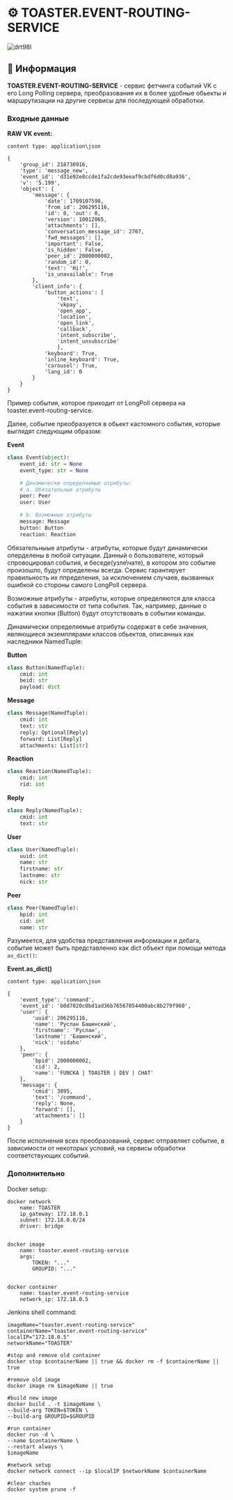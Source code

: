 # ⚙️ TOASTER.EVENT-ROUTING-SERVICE

![drt98l](https://github.com/STALCRAFT-FUNCKA/toaster.event-routing-service/assets/76991612/08409484-c9b2-41f3-9b40-8e43614f0661)

## 📄 Информация ##

**TOASTER.EVENT-ROUTING-SERVICE** - сервис фетчинга событий VK с его Long Polling сервера, преобразования их в более удобные обьекты и маршрутизации на другие сервисы для последующей обработки.

### Входные данные

**RAW VK event:**

```shell
content type: application\json

{
    'group_id': 218730916,
    'type': 'message_new',
    'event_id': 'd31e92e8ccde1fa2cde93eeaf9cbdf6d0cd0a936',
    'v': '5.199',
    'object': {
        'message': {
            'date': 1709107598,
            'from_id': 206295116, 
            'id': 0, 'out': 0, 
            'version': 10012065, 
            'attachments': [], 
            'conversation_message_id': 2707, 
            'fwd_messages': [], 
            'important': False, 
            'is_hidden': False, 
            'peer_id': 2000000002, 
            'random_id': 0, 
            'text': 'Hi!', 
            'is_unavailable': True
        }, 
        'client_info': {
            'button_actions': [
                'text', 
                'vkpay', 
                'open_app', 
                'location', 
                'open_link', 
                'callback', 
                'intent_subscribe', 
                'intent_unsubscribe'
                ], 
            'keyboard': True, 
            'inline_keyboard': True, 
            'carousel': True, 
            'lang_id': 0
        }
    }
}
```

Пример события, которое приходит от LongPoll сервера на toaster.event-routing-service.

Далее, событие преобразуется в обьект кастомного события, которые выглядят следующим образом:

**Event**

```python
class Event(object):
    event_id: str = None
    event_type: str = None

    # Динамически определяемые атрибуты:
    # a. Обязательные атрибуты
    peer: Peer
    user: User

    # b. Возможные атрибуты
    message: Message
    button: Button
    reaction: Reaction
```

Обязательныые атрибуты - атрибуты, которые будут динамически оперделены в любой ситуации.
Данный о бользователе, который спровоцировал события, и беседе(узле\чате), в котором это событие произошло, будут определены всегда. Сервис гарантирует правильность их ппределения, за исключением случаев, вызванных ошибкой со стороны самого LongPoll сервера.

Возможные атрибуты - атрибуты, которые определяются для класса события в зависимости от типа события. Так, например, данные о нажатии кнопки (Button) будут отсутствовать в событии команды.

Динамически определяемые атрибуты содержат в себе значения, являющиеся экземплярами классов обьектов, описанных как наследники NamedTuple:

**Button**

```python
class Button(NamedTuple):
    cmid: int
    beid: str
    payload: dict
```

**Message**

```python
class Message(NamedTuple):
    cmid: int
    text: str
    reply: Optional[Reply]
    forward: List[Reply]
    attachments: List[str]
```

**Reaction**

```python
class Reaction(NamedTuple):
    cmid: int
    rid: int
```

**Reply**

```python
class Reply(NamedTuple):
    cmid: int
    text: str
```

**User**

```python
class User(NamedTuple):
    uuid: int
    name: str
    firstname: str
    lastname: str
    nick: str
```

**Peer**

```python
class Peer(NamedTuple):
    bpid: int
    cid: int
    name: str
```

Разумеется, для удобства представления информации и дебага, событие может быть представленно как dict объект при помощи метода `as_dict()`:

**Event.as_dict()**

```shell
content type: application\json

{
    'event_type': 'command', 
    'event_id': 'b0d7020c0bd1ad36b76567054400abc8b279f960', 
    'user': {
        'uuid': 206295116, 
        'name': 'Руслан Башинский', 
        'firstname': 'Руслан', 
        'lastname': 'Башинский', 
        'nick': 'oidaho'
    }, 
    'peer': {
        'bpid': 2000000002, 
        'cid': 2, 
        'name': 'FUNCKA | TOASTER | DEV | CHAT'
    }, 
    'message': {
        'cmid': 3895, 
        'text': '/command', 
        'reply': None, 
        'forward': [], 
        'attachments': []
    }
}
```

После исполнения всех преобразований, сервис отправляет событие, в зависимости от некоторых условий, на сервисы обработки соответствующих событий.

### Дополнительно

Docker setup:

```shell
docker network
    name: TOASTER
    ip_gateway: 172.18.0.1
    subnet: 172.18.0.0/24
    driver: bridge


docker image
    name: toaster.event-routing-service
    args:
        TOKEN: "..."
        GROUPID: "..."


docker container
    name: toaster.event-routing-service
    network_ip: 172.18.0.5
```

Jenkins shell command:

```shell
imageName="toaster.event-routing-service"
containerName="toaster.event-routing-service"
localIP="172.18.0.5"
networkName="TOASTER"

#stop and remove old container
docker stop $containerName || true && docker rm -f $containerName || true

#remove old image
docker image rm $imageName || true

#build new image
docker build . -t $imageName \
--build-arg TOKEN=$TOKEN \
--build-arg GROUPID=$GROUPID 

#run container
docker run -d \
--name $containerName \
--restart always \
$imageName

#network setup
docker network connect --ip $localIP $networkName $containerName

#clear chaches
docker system prune -f
```
